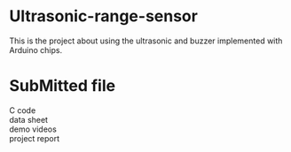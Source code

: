 # Ultrasonic-range-sensor
This is the project about using the ultrasonic and buzzer implemented with Arduino chips.

# SubMitted file
C code  
data sheet  
demo videos  
project report  
